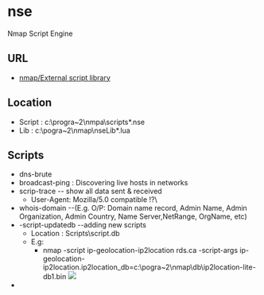 # nse
Nmap Script Engine

## URL
* [nmap/External script library](https://secwiki.org/w/Nmap/External_Script_Library)

## Location
* Script :  c:\progra~2\nmpa\scripts\*.nse
* Lib : c:\pogra~2\nmap\nseLib\*.lua

## Scripts
* dns-brute
* broadcast-ping : Discovering live hosts in networks
* scrip-trace -- show all data sent & received
  * User-Agent: Mozilla/5.0 compatible !?\
* whois-domain --(E.g. O/P: Domain name record, Admin Name, Admin Organization, Admin Country, Name Server,NetRange, OrgName, etc)
* -script-updatedb --adding new scripts
  * Location : Scripts\script.db
  * E.g: 
    * nmap -script ip-geolocation-ip2location rds.ca -script-args ip-geolocation-ip2location.ip2location_db=c:\pogra~2\nmap\db\ip2location-lite-db1.bin
    [<img src="https://i.imgur.com/81OQEXYg.png">](https://i.imgur.com/81OQEXYg.png)
*

